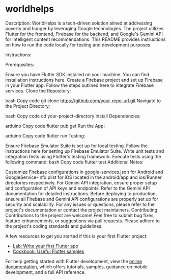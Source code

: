 # worldhelps
Description:
WorldHelps is a tech-driven solution aimed at addressing poverty and hunger by leveraging Google technologies. The project utilizes Flutter for the frontend, Firebase for the backend, and Google's Gemini API for intelligent content recommendations. This README provides instructions on how to run the code locally for testing and development purposes.

Instructions:

Prerequisites:

Ensure you have Flutter SDK installed on your machine. You can find installation instructions here.
Create a Firebase project and set up Firebase in your Flutter app. Follow the steps outlined here to integrate Firebase services.
Clone the Repository:

bash
Copy code
git clone https://github.com/your-repo-url.git
Navigate to the Project Directory:

bash
Copy code
cd your-project-directory
Install Dependencies:

arduino
Copy code
flutter pub get
Run the App:

arduino
Copy code
flutter run
Testing:

Ensure Firebase Emulator Suite is set up for local testing. Follow the instructions here for setting up Firebase Emulator Suite.
Write unit tests and integration tests using Flutter's testing framework. Execute tests using the following command:
bash
Copy code
flutter test
Additional Notes:

Customize Firebase configurations in google-services.json for Android and GoogleService-Info.plist for iOS located in the android/app and ios/Runner directories respectively.
For Gemini API integration, ensure proper setup and configuration of API keys and endpoints. Refer to the Gemini API documentation for detailed instructions.
Before deploying to production, ensure all Firebase and Gemini API configurations are properly set up for security and scalability.
For any issues or questions, please refer to the project's documentation or contact the project maintainers.
Contributing:
Contributions to the project are welcome! Feel free to submit bug fixes, feature enhancements, or suggestions via pull requests. Please adhere to the project's coding standards and guidelines.

A few resources to get you started if this is your first Flutter project:

- [Lab: Write your first Flutter app](https://docs.flutter.dev/get-started/codelab)
- [Cookbook: Useful Flutter samples](https://docs.flutter.dev/cookbook)

For help getting started with Flutter development, view the
[online documentation](https://docs.flutter.dev/), which offers tutorials,
samples, guidance on mobile development, and a full API reference.
